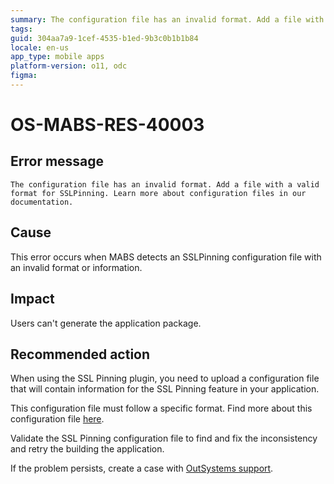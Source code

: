 ```yaml
---
summary: The configuration file has an invalid format. Add a file with a valid format for SSLPinning. Learn more about configuration files in our documentation.
tags:
guid: 304aa7a9-1cef-4535-b1ed-9b3c0b1b1b84
locale: en-us
app_type: mobile apps
platform-version: o11, odc
figma:
---
```


# OS-MABS-RES-40003

## Error message

`The configuration file has an invalid format. Add a file with a valid format for SSLPinning. Learn more about configuration files in our documentation.`

## Cause

This error occurs when MABS detects an SSLPinning configuration file with an invalid format or information.

## Impact

Users can't generate the application package.

## Recommended action

When using the SSL Pinning plugin, you need to upload a configuration file that will contain information for the SSL Pinning feature in your application.

This configuration file must follow a specific format. Find more about this configuration file [here](https://success.outsystems.com/Documentation/11/Extensibility_and_Integration/Mobile_Plugins/SSL_Pinning_Plugin#create-the-configuration-file).

Validate the SSL Pinning configuration file to find and fix the inconsistency and retry the building the application.

If the problem persists, create a case with [OutSystems support](https://www.outsystems.com/support/portal/open-support-case?ErrorCode=OS-MABS-RES-40003).

